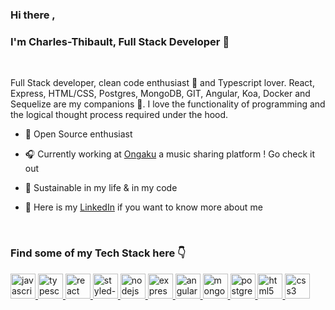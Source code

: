 ### Hi there ,
### I'm Charles-Thibault, Full Stack Developer 👐
<br />

Full Stack developer, clean code enthusiast 🧹 and Typescript lover. React, Express, HTML/CSS, Postgres, MongoDB, GIT, Angular, Koa, Docker and Sequelize are my companions 👫. I love the functionality of programming and the logical thought process required under the hood.

- 🤩 Open Source enthusiast

- 🎧 Currently working at [Ongaku](https://github.com/ritammv/ongaku) a music sharing platform ! Go check it out

- 🥦 Sustainable in my life & in my code

- 👀 Here is my [LinkedIn](https://www.linkedin.com/in/chthve/) if you want to know more about me 

<br />

<h3 align="left">Find some of my Tech Stack here 👇</h3>

<p align="left"> 
   <a href="https://developer.mozilla.org/en-US/docs/Web/JavaScript" target="_blank"> <img src="https://upload.wikimedia.org/wikipedia/commons/6/6a/JavaScript-logo.png" alt="javascript" width="40" height="40"/> </a> 
    <a href="https://www.typescriptlang.org/" target="_blank"> <img src="https://upload.wikimedia.org/wikipedia/commons/thumb/4/4c/Typescript_logo_2020.svg/1200px-Typescript_logo_2020.svg.png" alt="typescript" width="40" height="40"/> </a> 
  <a href="https://reactjs.org/" target="_blank"> <img src="https://reactnative.dev/img/header_logo.svg" alt="react" width="40" height="40"/> </a> 
    <a href="https://styled-components.com/" target="_blank"> <img src="https://avatars2.githubusercontent.com/u/20658825?v=4" alt="styled-component" width="40" height="40"/> </a> 
    <a href="https://nodejs.org" target="_blank"> <img src="https://upload.wikimedia.org/wikipedia/commons/thumb/d/d9/Node.js_logo.svg/1280px-Node.js_logo.svg.png" alt="nodejs" height="40"/> </a> 
    <a href="https://expressjs.com" target="_blank"> <img src="https://devicons.github.io/devicon/devicon.git/icons/express/express-original-wordmark.svg" alt="express" height="40"/> </a> 
  <a href="https://angular.io" target="_blank"> <img src="https://assets.stickpng.com/images/5847ea22cef1014c0b5e4833.png" alt="angularjs" width="40" height="40"/> </a> 
  <a href="https://www.mongodb.com/" target="_blank"> <img src="https://img.icons8.com/color/452/mongodb.png" alt="mongodb" width="40" height="40"/> </a> 
  <a href="https://www.postgresql.org" target="_blank"> <img src="https://upload.wikimedia.org/wikipedia/commons/thumb/2/29/Postgresql_elephant.svg/1200px-Postgresql_elephant.svg.png" alt="postgresql" width="40" height="40"/> </a>  
     <a href="https://www.w3.org/html/" target="_blank"> <img src="https://upload.wikimedia.org/wikipedia/commons/thumb/6/61/HTML5_logo_and_wordmark.svg/512px-HTML5_logo_and_wordmark.svg.png" alt="html5" width="40" height="40"/> </a> 
  <a href="https://www.w3schools.com/css/" target="_blank"> <img src="https://cdn.iconscout.com/icon/free/png-256/css-118-569410.png" alt="css3" width="40" height="40"/> </a>
</p>
